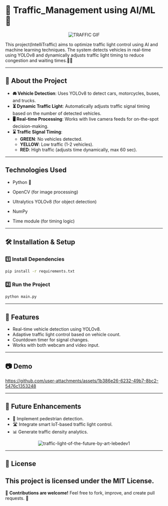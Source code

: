 # 🚦 Traffic_Management using AI/ML 🚦
<div align="center">
  
![TRAFFIC GIF](https://github.com/user-attachments/assets/6c494c2e-0552-4673-abdf-4778a8aa6044)

</div>
This project(IntelliTraffic) aims to optimize traffic light control using AI and machine learning techniques. The system detects vehicles in real-time using YOLOv8 and dynamically adjusts traffic light timing to reduce congestion and waiting times.🚗🚦

---

## 📌 About the Project
- **🚘 Vehicle Detection**: Uses YOLOv8 to detect cars, motorcycles, buses, and trucks.
- **⏳ Dynamic Traffic Light**: Automatically adjusts traffic signal timing based on the number of detected vehicles.
- **🖥️ Real-time Processing**: Works with live camera feeds for on-the-spot decision-making.
- **⌛ Traffic Signal Timing**:
  - **GREEN**: No vehicles detected.
  - **YELLOW**: Low traffic (1-2 vehicles).
  - **RED**: High traffic (adjusts time dynamically, max 60 sec).

---
## Technologies Used

- Python 🐍

- OpenCV (for image processing)

- Ultralytics YOLOv8 (for object detection)

- NumPy

- Time module (for timing logic)

---

## 🛠 Installation & Setup

### 1️⃣ Install Dependencies
```sh
pip install -r requirements.txt
```

### 2️⃣ Run the Project
```sh
python main.py
```

---

## 🚀 Features
- Real-time vehicle detection using YOLOv8.
- Adaptive traffic light control based on vehicle count.
- Countdown timer for signal changes.
- Works with both webcam and video input.

---

## 📷 Demo
https://github.com/user-attachments/assets/1b386e26-6232-49b7-8bc2-5476c1353248

---

## 🔮 Future Enhancements
- 🚦 Implement pedestrian detection.
- 🛣️ Integrate smart IoT-based traffic light control.
- 📊 Generate traffic density analytics.

<div align="center">
  
![traffic-light-of-the-future-by-art-lebedev1](https://github.com/user-attachments/assets/446d13cb-d6ee-40ed-9163-2eeab61d273d)

</div>

---

## 📌 License

This project is licensed under the MIT License.
---

🎯 **Contributions are welcome!** Feel free to fork, improve, and create pull requests. 🚀
